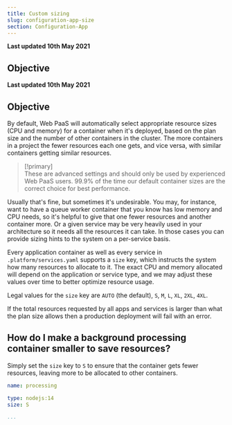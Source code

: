 ```yaml
---
title: Custom sizing
slug: configuration-app-size
section: Configuration-App
---
```


**Last updated 10th May 2021**



## Objective  

**Last updated 10th May 2021**



## Objective  

By default, Web PaaS will automatically select appropriate resource sizes (CPU and memory) for a container when it's deployed, based on the plan size and the number of other containers in the cluster.  The more containers in a project the fewer resources each one gets, and vice versa, with similar containers getting similar resources.

> [!primary]  
> These are advanced settings and should only be used by experienced Web PaaS users.  99.9% of the time our default container sizes are the correct choice for best performance.
> 

Usually that's fine, but sometimes it's undesirable.  You may, for instance, want to have a queue worker container that you know has low memory and CPU needs, so it's helpful to give that one fewer resources and another container more.  Or a given service may be very heavily used in your architecture so it needs all the resources it can take.  In those cases you can provide sizing hints to the system on a per-service basis.

Every application container as well as every service in `.platform/services.yaml` supports a `size` key, which instructs the system how many resources to allocate to it.  The exact CPU and memory allocated will depend on the application or service type, and we may adjust these values over time to better optimize resource usage.

Legal values for the `size` key are `AUTO` (the default), `S`, `M`, `L`, `XL`, `2XL`, `4XL`.

If the total resources requested by all apps and services is larger than what the plan size allows then a production deployment will fail with an error.



## How do I make a background processing container smaller to save resources?

Simply set the `size` key to `S` to ensure that the container gets fewer resources, leaving more to be allocated to other containers.

```yaml
name: processing

type: nodejs:14
size: S

...
```
